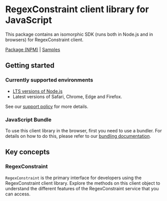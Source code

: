 # RegexConstraint client library for JavaScript

This package contains an isomorphic SDK (runs both in Node.js and in browsers) for RegexConstraint client.



[Package (NPM)](https://www.npmjs.com/package/@msinternal/regex-constraint) |
[Samples](https://github.com/Azure-Samples/azure-samples-js-management)

## Getting started

### Currently supported environments

- [LTS versions of Node.js](https://github.com/nodejs/release#release-schedule)
- Latest versions of Safari, Chrome, Edge and Firefox.

See our [support policy](https://github.com/Azure/azure-sdk-for-js/blob/main/SUPPORT.md) for more details.





### JavaScript Bundle
To use this client library in the browser, first you need to use a bundler. For details on how to do this, please refer to our [bundling documentation](https://aka.ms/AzureSDKBundling).

## Key concepts

### RegexConstraint

`RegexConstraint` is the primary interface for developers using the RegexConstraint client library. Explore the methods on this client object to understand the different features of the RegexConstraint service that you can access.

